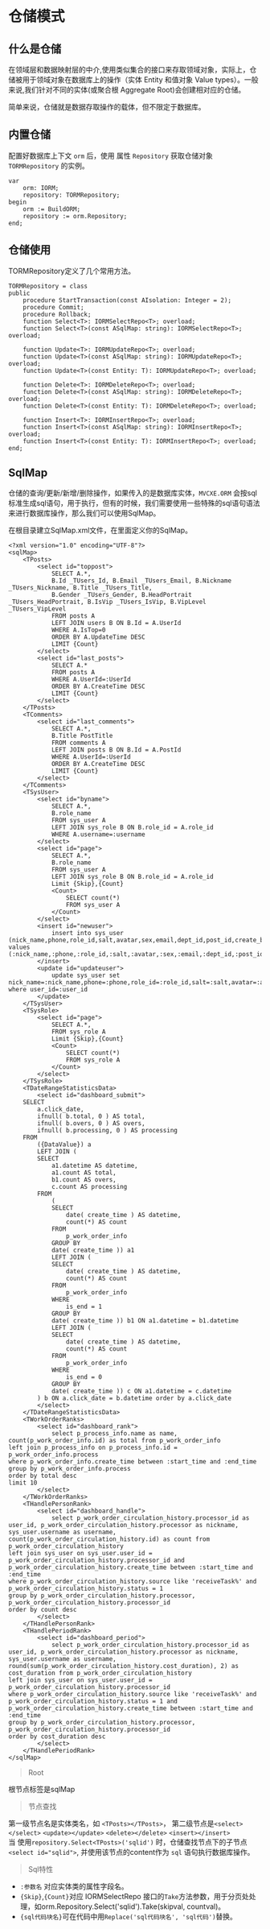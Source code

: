 # 仓储模式

## 什么是仓储
在领域层和数据映射层的中介,使用类似集合的接口来存取领域对象，实际上，仓储被用于领域对象在数据库上的操作（实体 Entity 和值对象 Value types）。一般来说,我们针对不同的实体(或聚合根 Aggregate Root)会创建相对应的仓储。

简单来说，仓储就是数据存取操作的载体，但不限定于数据库。

## 内置仓储
配置好数据库上下文 `orm` 后，使用 属性 `Repository` 获取仓储对象 `TORMRepository` 的实例。

	var
		orm: IORM;
		repository: TORMRepository;
	begin
		orm := BuildORM;
		repository := orm.Repository;
	end;

## 仓储使用
TORMRepository定义了几个常用方法。

	TORMRepository = class
	public
		procedure StartTransaction(const AIsolation: Integer = 2);
		procedure Commit;
		procedure Rollback;
		function Select<T>: IORMSelectRepo<T>; overload;
		function Select<T>(const ASqlMap: string): IORMSelectRepo<T>; overload;

		function Update<T>: IORMUpdateRepo<T>; overload;
		function Update<T>(const ASqlMap: string): IORMUpdateRepo<T>; overload;
		function Update<T>(const Entity: T): IORMUpdateRepo<T>; overload;

		function Delete<T>: IORMDeleteRepo<T>; overload;
		function Delete<T>(const ASqlMap: string): IORMDeleteRepo<T>; overload;
		function Delete<T>(const Entity: T): IORMDeleteRepo<T>; overload;

		function Insert<T>: IORMInsertRepo<T>; overload;
		function Insert<T>(const ASqlMap: string): IORMInsertRepo<T>; overload;
		function Insert<T>(const Entity: T): IORMInsertRepo<T>; overload;
	end;

## SqlMap
仓储的查询/更新/新增/删除操作，如果传入的是数据库实体，`MVCXE.ORM` 会按sql标准生成sql语句，用于执行，但有的时候，我们需要使用一些特殊的sql语句语法来进行数据库操作，那么我们可以使用SqlMap。

在根目录建立SqlMap.xml文件，在里面定义你的SqlMap。

	<?xml version="1.0" encoding="UTF-8"?>
	<sqlMap>
		<TPosts>
			<select id="toppost">
				SELECT A.*, 
				B.Id _TUsers_Id, B.Email _TUsers_Email, B.Nickname _TUsers_Nickname, B.Title _TUsers_Title, 
				B.Gender _TUsers_Gender, B.HeadPortrait _TUsers_HeadPortrait, B.IsVip _TUsers_IsVip, B.VipLevel _TUsers_VipLevel 
				FROM posts A
				LEFT JOIN users B ON B.Id = A.UserId
				WHERE A.IsTop=0 
				ORDER BY A.UpdateTime DESC
				LIMIT {Count}
			</select>
			<select id="last_posts">
				SELECT A.*
				FROM posts A
				WHERE A.UserId=:UserId 
				ORDER BY A.CreateTime DESC
				LIMIT {Count}
			</select>
		</TPosts>
		<TComments>
			<select id="last_comments">
				SELECT A.*, 
				B.Title PostTitle 
				FROM comments A
				LEFT JOIN posts B ON B.Id = A.PostId
				WHERE A.UserId=:UserId 
				ORDER BY A.CreateTime DESC
				LIMIT {Count}
			</select>
		</TComments>
		<TSysUser>
			<select id="byname">
				SELECT A.*, 
				B.role_name 
				FROM sys_user A
				LEFT JOIN sys_role B ON B.role_id = A.role_id
				WHERE A.username=:username 
			</select>
			<select id="page">
				SELECT A.*, 
				B.role_name 
				FROM sys_user A
				LEFT JOIN sys_role B ON B.role_id = A.role_id
				Limit {Skip},{Count}
				<Count>
					SELECT count(*) 
					FROM sys_user A
				</Count>
			</select>
			<insert id="newuser">
				insert into sys_user 
	(nick_name,phone,role_id,salt,avatar,sex,email,dept_id,post_id,create_by,update_by,remark,status,create_time,username,password)
	values
	(:nick_name,:phone,:role_id,:salt,:avatar,:sex,:email,:dept_id,:post_id,:create_by,:update_by,:remark,:status,:create_time,:username,:password)
			</insert>
			<update id="updateuser">
				update sys_user set
	nick_name=:nick_name,phone=:phone,role_id=:role_id,salt=:salt,avatar=:avatar,sex=:sex,email=:email,dept_id=:dept_id,post_id=:post_id,update_by=:update_by,remark=:remark,status=:status,update_time=:update_time
	where user_id=:user_id
			</update>
		</TSysUser>
		<TSysRole>
			<select id="page">
				SELECT A.*, 
				FROM sys_role A
				Limit {Skip},{Count}
				<Count>
					SELECT count(*) 
					FROM sys_role A
				</Count>
			</select>
		</TSysRole>
		<TDateRangeStatisticsData>
			<select id="dashboard_submit">
		SELECT
			a.click_date,
			ifnull( b.total, 0 ) AS total,
			ifnull( b.overs, 0 ) AS overs,
			ifnull( b.processing, 0 ) AS processing
		FROM
			({DataValue}) a
			LEFT JOIN (
			SELECT
				a1.datetime AS datetime,
				a1.count AS total,
				b1.count AS overs,
				c.count AS processing
			FROM
				(
				SELECT
					date( create_time ) AS datetime,
					count(*) AS count
				FROM
					p_work_order_info
				GROUP BY
				date( create_time )) a1
				LEFT JOIN (
				SELECT
					date( create_time ) AS datetime,
					count(*) AS count
				FROM
					p_work_order_info
				WHERE
					is_end = 1
				GROUP BY
				date( create_time )) b1 ON a1.datetime = b1.datetime
				LEFT JOIN (
				SELECT
					date( create_time ) AS datetime,
					count(*) AS count
				FROM
					p_work_order_info
				WHERE
					is_end = 0
				GROUP BY
				date( create_time )) c ON a1.datetime = c.datetime
			) b ON a.click_date = b.datetime order by a.click_date
			</select>
		</TDateRangeStatisticsData>
		<TWorkOrderRanks>
			<select id="dashboard_rank">
				select p_process_info.name as name, count(p_work_order_info.id) as total from p_work_order_info
	left join p_process_info on p_process_info.id = p_work_order_info.process
	where p_work_order_info.create_time between :start_time and :end_time
	group by p_work_order_info.process
	order by total desc
	limit 10
			</select>
		</TWorkOrderRanks>
		<THandlePersonRank>
			<select id="dashboard_handle">
				select p_work_order_circulation_history.processor_id as user_id, p_work_order_circulation_history.processor as nickname, sys_user.username as username, count(p_work_order_circulation_history.id) as count from p_work_order_circulation_history
	left join sys_user on sys_user.user_id = p_work_order_circulation_history.processor_id and p_work_order_circulation_history.create_time between :start_time and :end_time
	where p_work_order_circulation_history.source like 'receiveTask%' and p_work_order_circulation_history.status = 1
	group by p_work_order_circulation_history.processor, p_work_order_circulation_history.processor_id
	order by count desc
			</select>
		</THandlePersonRank>
		<THandlePeriodRank>
			<select id="dashboard_period">
				select p_work_order_circulation_history.processor_id as user_id, p_work_order_circulation_history.processor as nickname, sys_user.username as username, round(sum(p_work_order_circulation_history.cost_duration), 2) as cost_duration from p_work_order_circulation_history
	left join sys_user on sys_user.user_id = p_work_order_circulation_history.processor_id
	where p_work_order_circulation_history.source like 'receiveTask%' and p_work_order_circulation_history.status = 1 and p_work_order_circulation_history.create_time between :start_time and :end_time
	group by p_work_order_circulation_history.processor, p_work_order_circulation_history.processor_id
	order by cost_duration desc
			</select>
		</THandlePeriodRank>
	</sqlMap>

> Root

根节点标签是sqlMap

> 节点查找

第一级节点名是实体类名，如 `<TPosts></TPosts>`， 第二级节点是`<select></select>` `<update></update>` `<delete></delete>` `<insert></insert>`<br/>
当 使用`repository.Select<TPosts>('sqlid')` 时，仓储查找节点<TPosts>下的子节点`<select id="sqlid">`, 并使用该节点的content作为 `sql` 语句执行数据库操作。

> Sql特性

- `:参数名` 对应实体类的属性字段名。
- `{Skip}`,`{Count}`对应 IORMSelectRepo 接口的`Take`方法参数，用于分页处处理，如orm.Repository.Select<TPosts>('sqlid').Take(skipval, countval)。
- `{sql代码块名}`可在代码中用`Replace('sql代码块名', 'sql代码')`替换。